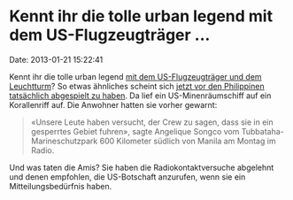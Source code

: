 Kennt ihr die tolle urban legend mit dem US-Flugzeugträger \...
===============================================================

Date: 2013-01-21 15:22:41

Kennt ihr die tolle urban legend [mit dem US-Flugzeugträger und dem
Leuchtturm](http://www.snopes.com/military/lighthouse.asp)? So etwas
ähnliches scheint sich [jetzt vor den Philippinen tatsächlich abgespielt
zu
haben](http://www.nzz.ch/aktuell/panorama/us-kriegsschiff-auf-riff-in-philippinen-aufgelaufen-1.17952339).
Da lief ein US-Minenräumschiff auf ein Korallenriff auf. Die Anwohner
hatten sie vorher gewarnt:

> «Unsere Leute haben versucht, der Crew zu sagen, dass sie in ein
> gesperrtes Gebiet fuhren», sagte Angelique Songco vom
> Tubbataha-Marineschutzpark 600 Kilometer südlich von Manila am Montag
> im Radio.

Und was taten die Amis? Sie haben die Radiokontaktversuche abgelehnt und
denen empfohlen, die US-Botschaft anzurufen, wenn sie ein
Mitteilungsbedürfnis haben.
